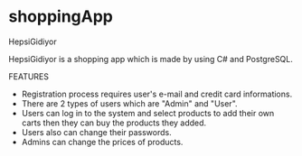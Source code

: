 # shoppingApp

HepsiGidiyor

HepsiGidiyor is a shopping app which is made by using C# and PostgreSQL.

FEATURES
- Registration process requires user's e-mail and credit card informations.
- There are 2 types of users which are "Admin" and "User".
- Users can log in to the system and select products to add their own carts then they can buy the products they added.
- Users also can change their passwords.
- Admins can change the prices of products.


